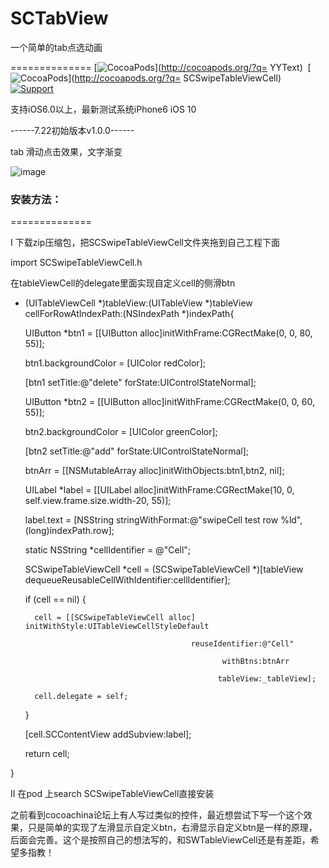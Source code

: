 # SCTabView
一个简单的tab点选动画

==============
[![CocoaPods](http://img.shields.io/cocoapods/v/SCSwipeTableViewCell.svg?style=flat)](http://cocoapods.org/?q= YYText)&nbsp;
[![CocoaPods](http://img.shields.io/cocoapods/p/SCSwipeTableViewCell.svg?style=flat)](http://cocoapods.org/?q= SCSwipeTableViewCell)&nbsp;
[![Support](https://img.shields.io/badge/support-iOS%206%2B%20-blue.svg?style=flat)](https://www.apple.com/nl/ios/)&nbsp;


 支持iOS6.0以上，最新测试系统iPhone6 iOS 10


------7.22初始版本v1.0.0------

tab 滑动点击效果，文字渐变


![image](https://raw.githubusercontent.com/MonkeyS914/SCSwipeTableViewCell/master/screenshort/1234.gif?2)

### 安装方法：
==============

I 下载zip压缩包，把SCSwipeTableViewCell文件夹拖到自己工程下面 

import SCSwipeTableViewCell.h 

在tableViewCell的delegate里面实现自定义cell的侧滑btn

- (UITableViewCell *)tableView:(UITableView *)tableView cellForRowAtIndexPath:(NSIndexPath *)indexPath{

    UIButton *btn1 = [[UIButton alloc]initWithFrame:CGRectMake(0, 0, 80, 55)];
    
    btn1.backgroundColor = [UIColor redColor];
    
    [btn1 setTitle:@"delete" forState:UIControlStateNormal];
    
    UIButton *btn2 = [[UIButton alloc]initWithFrame:CGRectMake(0, 0, 60, 55)];
    
    btn2.backgroundColor = [UIColor greenColor];
    
    [btn2 setTitle:@"add" forState:UIControlStateNormal];
    
    btnArr = [[NSMutableArray alloc]initWithObjects:btn1,btn2, nil];
    
    
    UILabel *label = [[UILabel alloc]initWithFrame:CGRectMake(10, 0, self.view.frame.size.width-20, 55)];
    
    label.text = [NSString stringWithFormat:@"swipeCell test row %ld",(long)indexPath.row];
    
    
    static NSString *cellIdentifier = @"Cell";
    
    SCSwipeTableViewCell *cell = (SCSwipeTableViewCell *)[tableView dequeueReusableCellWithIdentifier:cellIdentifier];
    
    if (cell == nil) {
    
        cell = [[SCSwipeTableViewCell alloc] initWithStyle:UITableViewCellStyleDefault
        
                                           reuseIdentifier:@"Cell"
                                           
                                                  withBtns:btnArr
                                                  
                                                 tableView:_tableView];
                                                 
        cell.delegate = self;
        
    }
    
    
    [cell.SCContentView addSubview:label];
    
    return cell;
    
} 


II 在pod 上search SCSwipeTableViewCell直接安装

之前看到cocoachina论坛上有人写过类似的控件，最近想尝试下写一个这个效果，只是简单的实现了左滑显示自定义btn，右滑显示自定义btn是一样的原理，后面会完善。这个是按照自己的想法写的，和SWTableViewCell还是有差距，希望多指教！


